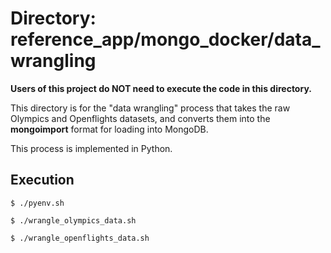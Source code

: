 # Directory: reference_app/mongo_docker/data_wrangling

**Users of this project do NOT need to execute the code in this directory.**

This directory is for the "data wrangling" process that takes the raw
Olympics and Openflights datasets, and converts them into the **mongoimport** 
format for loading into MongoDB.

This process is implemented in Python.

## Execution 

```
$ ./pyenv.sh

$ ./wrangle_olympics_data.sh

$ ./wrangle_openflights_data.sh
```
